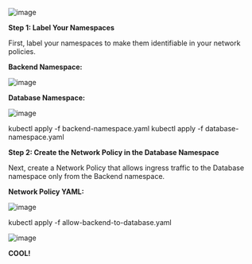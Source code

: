 ![image](https://github.com/Shubham2194/kubernetes-CKA/assets/83746560/55130110-90d8-41a7-829b-e8fa63788c12)


**Step 1: Label Your Namespaces**

First, label your namespaces to make them identifiable in your network policies.

**Backend Namespace:**

![image](https://github.com/Shubham2194/kubernetes-CKA/assets/83746560/6af21263-d317-4e95-a4df-5a2008947b03)




**Database Namespace:**

![image](https://github.com/Shubham2194/kubernetes-CKA/assets/83746560/ba0762e4-e7d6-4570-b228-99d2abc5db40)



kubectl apply -f backend-namespace.yaml
kubectl apply -f database-namespace.yaml


**Step 2: Create the Network Policy in the Database Namespace**

Next, create a Network Policy that allows ingress traffic to the Database namespace only from the Backend namespace.

**Network Policy YAML:**


![image](https://github.com/Shubham2194/kubernetes-CKA/assets/83746560/b9bb8a14-aaf3-49fe-b97a-f73ac410c14e)



kubectl apply -f allow-backend-to-database.yaml


![image](https://github.com/Shubham2194/kubernetes-CKA/assets/83746560/b3662fa2-783b-438f-82aa-af47a9680ba2)



**COOL!**

